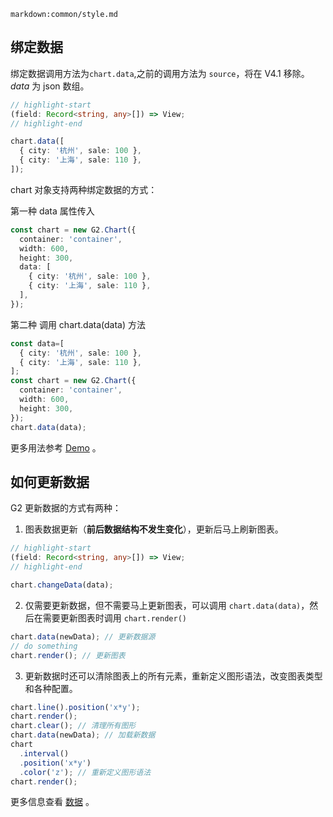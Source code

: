 <!-- ## chart.data(_data_) 绑定数据 -->

`markdown:common/style.md`

<div class='custom-api-docs'>

## 绑定数据
绑定数据调用方法为`chart.data`,之前的调用方法为 `source`，将在 V4.1 移除。_data_ 为 json 数组。

```ts
// highlight-start
(field: Record<string, any>[]) => View;
// highlight-end

chart.data([
  { city: '杭州', sale: 100 },
  { city: '上海', sale: 110 },
]);
```

</div>

chart 对象支持两种绑定数据的方式：

第一种 data 属性传入
```ts
const chart = new G2.Chart({
  container: 'container',
  width: 600,
  height: 300,
  data: [
    { city: '杭州', sale: 100 },
    { city: '上海', sale: 110 },
  ],
});
```

第二种 调用 chart.data(data) 方法

```ts
const data=[
  { city: '杭州', sale: 100 },
  { city: '上海', sale: 110 },
];
const chart = new G2.Chart({
  container: 'container',
  width: 600,
  height: 300,
});
chart.data(data);
```
更多用法参考 [Demo](../../../examples/gallery/line#line1) 。

## 如何更新数据

G2 更新数据的方式有两种：

1. 图表数据更新（**前后数据结构不发生变化**），更新后马上刷新图表。

```typescript
// highlight-start
(field: Record<string, any>[]) => View;
// highlight-end

chart.changeData(data);
```

2. 仅需要更新数据，但不需要马上更新图表，可以调用 `chart.data(data)`，然后在需要更新图表时调用 `chart.render()`

```typescript
chart.data(newData); // 更新数据源
// do something
chart.render(); // 更新图表
```

3. 更新数据时还可以清除图表上的所有元素，重新定义图形语法，改变图表类型和各种配置。

```typescript
chart.line().position('x*y');
chart.render();
chart.clear(); // 清理所有图形
chart.data(newData); // 加载新数据
chart
  .interval()
  .position('x*y')
  .color('z'); // 重新定义图形语法
chart.render();
```
更多信息查看 [数据](../../manual/tutorial/data) 。

